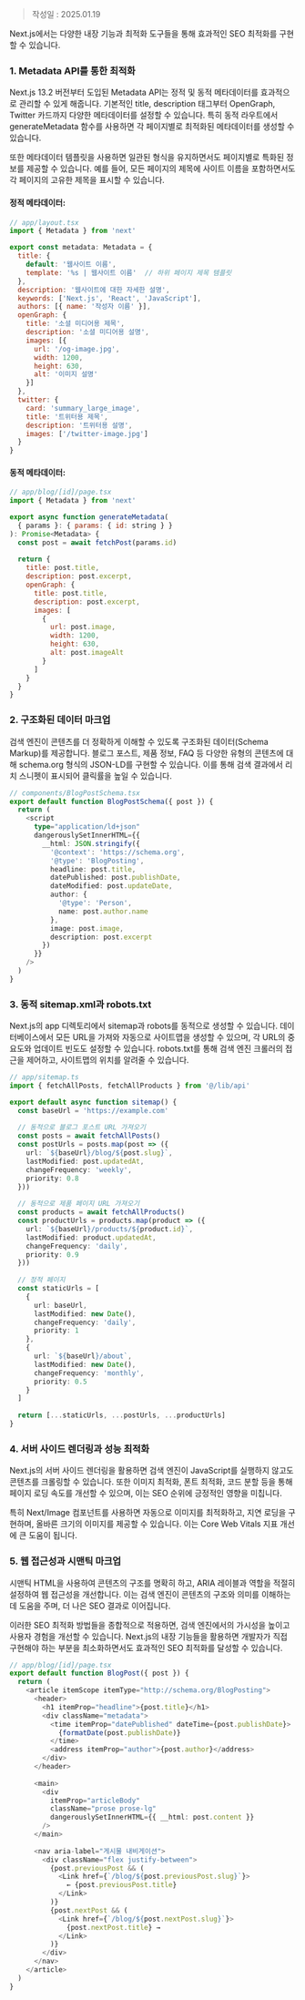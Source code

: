 >작성일 : 2025.01.19

Next.js에서는 다양한 내장 기능과 최적화 도구들을 통해 효과적인 SEO 최적화를 구현할 수 있습니다. 

### 1. Metadata API를 통한 최적화
Next.js 13.2 버전부터 도입된 Metadata API는 정적 및 동적 메타데이터를 효과적으로 관리할 수 있게 해줍니다. 기본적인 title, description 태그부터 OpenGraph, Twitter 카드까지 다양한 메타데이터를 설정할 수 있습니다. 특히 동적 라우트에서 generateMetadata 함수를 사용하면 각 페이지별로 최적화된 메타데이터를 생성할 수 있습니다.

또한 메타데이터 템플릿을 사용하면 일관된 형식을 유지하면서도 페이지별로 특화된 정보를 제공할 수 있습니다. 예를 들어, 모든 페이지의 제목에 사이트 이름을 포함하면서도 각 페이지의 고유한 제목을 표시할 수 있습니다.

#### 정적 메타데이터:
```js
// app/layout.tsx
import { Metadata } from 'next'

export const metadata: Metadata = {
  title: {
    default: '웹사이트 이름',
    template: '%s | 웹사이트 이름'  // 하위 페이지 제목 템플릿
  },
  description: '웹사이트에 대한 자세한 설명',
  keywords: ['Next.js', 'React', 'JavaScript'],
  authors: [{ name: '작성자 이름' }],
  openGraph: {
    title: '소셜 미디어용 제목',
    description: '소셜 미디어용 설명',
    images: [{
      url: '/og-image.jpg',
      width: 1200,
      height: 630,
      alt: '이미지 설명'
    }]
  },
  twitter: {
    card: 'summary_large_image',
    title: '트위터용 제목',
    description: '트위터용 설명',
    images: ['/twitter-image.jpg']
  }
}
```

#### 동적 메타데이터:
```js
// app/blog/[id]/page.tsx
import { Metadata } from 'next'

export async function generateMetadata(
  { params }: { params: { id: string } }
): Promise<Metadata> {
  const post = await fetchPost(params.id)
  
  return {
    title: post.title,
    description: post.excerpt,
    openGraph: {
      title: post.title,
      description: post.excerpt,
      images: [
        {
          url: post.image,
          width: 1200,
          height: 630,
          alt: post.imageAlt
        }
      ]
    }
  }
}
```

### 2. 구조화된 데이터 마크업
검색 엔진이 콘텐츠를 더 정확하게 이해할 수 있도록 구조화된 데이터(Schema Markup)를 제공합니다. 블로그 포스트, 제품 정보, FAQ 등 다양한 유형의 콘텐츠에 대해 schema.org 형식의 JSON-LD를 구현할 수 있습니다. 이를 통해 검색 결과에서 리치 스니펫이 표시되어 클릭률을 높일 수 있습니다.
```ts
// components/BlogPostSchema.tsx
export default function BlogPostSchema({ post }) {
  return (
    <script
      type="application/ld+json"
      dangerouslySetInnerHTML={{
        __html: JSON.stringify({
          '@context': 'https://schema.org',
          '@type': 'BlogPosting',
          headline: post.title,
          datePublished: post.publishDate,
          dateModified: post.updateDate,
          author: {
            '@type': 'Person',
            name: post.author.name
          },
          image: post.image,
          description: post.excerpt
        })
      }}
    />
  )
}
```

### 3. 동적 sitemap.xml과 robots.txt
Next.js의 app 디렉토리에서 sitemap과 robots를 동적으로 생성할 수 있습니다. 데이터베이스에서 모든 URL을 가져와 자동으로 사이트맵을 생성할 수 있으며, 각 URL의 중요도와 업데이트 빈도도 설정할 수 있습니다. robots.txt를 통해 검색 엔진 크롤러의 접근을 제어하고, 사이트맵의 위치를 알려줄 수 있습니다.
```ts
// app/sitemap.ts
import { fetchAllPosts, fetchAllProducts } from '@/lib/api'

export default async function sitemap() {
  const baseUrl = 'https://example.com'
  
  // 동적으로 블로그 포스트 URL 가져오기
  const posts = await fetchAllPosts()
  const postUrls = posts.map(post => ({
    url: `${baseUrl}/blog/${post.slug}`,
    lastModified: post.updatedAt,
    changeFrequency: 'weekly',
    priority: 0.8
  }))
  
  // 동적으로 제품 페이지 URL 가져오기
  const products = await fetchAllProducts()
  const productUrls = products.map(product => ({
    url: `${baseUrl}/products/${product.id}`,
    lastModified: product.updatedAt,
    changeFrequency: 'daily',
    priority: 0.9
  }))
  
  // 정적 페이지
  const staticUrls = [
    {
      url: baseUrl,
      lastModified: new Date(),
      changeFrequency: 'daily',
      priority: 1
    },
    {
      url: `${baseUrl}/about`,
      lastModified: new Date(),
      changeFrequency: 'monthly',
      priority: 0.5
    }
  ]
  
  return [...staticUrls, ...postUrls, ...productUrls]
}
```

### 4. 서버 사이드 렌더링과 성능 최적화

Next.js의 서버 사이드 렌더링을 활용하면 검색 엔진이 JavaScript를 실행하지 않고도 콘텐츠를 크롤링할 수 있습니다. 또한 이미지 최적화, 폰트 최적화, 코드 분할 등을 통해 페이지 로딩 속도를 개선할 수 있으며, 이는 SEO 순위에 긍정적인 영향을 미칩니다.

특히 Next/Image 컴포넌트를 사용하면 자동으로 이미지를 최적화하고, 지연 로딩을 구현하며, 올바른 크기의 이미지를 제공할 수 있습니다. 이는 Core Web Vitals 지표 개선에 큰 도움이 됩니다.

### 5. 웹 접근성과 시맨틱 마크업

시맨틱 HTML을 사용하여 콘텐츠의 구조를 명확히 하고, ARIA 레이블과 역할을 적절히 설정하여 웹 접근성을 개선합니다. 이는 검색 엔진이 콘텐츠의 구조와 의미를 이해하는 데 도움을 주며, 더 나은 SEO 결과로 이어집니다.

이러한 SEO 최적화 방법들을 종합적으로 적용하면, 검색 엔진에서의 가시성을 높이고 사용자 경험을 개선할 수 있습니다. Next.js의 내장 기능들을 활용하면 개발자가 직접 구현해야 하는 부분을 최소화하면서도 효과적인 SEO 최적화를 달성할 수 있습니다.
```ts
// app/blog/[id]/page.tsx
export default function BlogPost({ post }) {
  return (
    <article itemScope itemType="http://schema.org/BlogPosting">
      <header>
        <h1 itemProp="headline">{post.title}</h1>
        <div className="metadata">
          <time itemProp="datePublished" dateTime={post.publishDate}>
            {formatDate(post.publishDate)}
          </time>
          <address itemProp="author">{post.author}</address>
        </div>
      </header>
      
      <main>
        <div 
          itemProp="articleBody"
          className="prose prose-lg"
          dangerouslySetInnerHTML={{ __html: post.content }}
        />
      </main>
      
      <nav aria-label="게시물 내비게이션">
        <div className="flex justify-between">
          {post.previousPost && (
            <Link href={`/blog/${post.previousPost.slug}`}>
              ← {post.previousPost.title}
            </Link>
          )}
          {post.nextPost && (
            <Link href={`/blog/${post.nextPost.slug}`}>
              {post.nextPost.title} →
            </Link>
          )}
        </div>
      </nav>
    </article>
  )
}
```